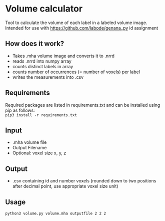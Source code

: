 # Volume calculator
Tool to calculate the volume of each label in a labeled volume image.
Intended for use with https://github.com/labode/genana_py id assignment

## How does it work?
- Takes .mha volume image and converts it to .nrrd
- reads .nrrd into numpy array
- counts distinct labels in array
- counts number of occurrences (= number of voxels) per label
- writes the measurements into .csv

## Requirements
Required packages are listed in requirements.txt and can be installed using pip as follows:\
`pip3 install -r requirements.txt`

## Input
- .mha volume file
- Output Filename
- Optional: voxel size x, y, z

## Output
- .csv containing id and number voxels (rounded down to two positions after decimal point, use appropriate voxel size unit)

## Usage
`python3 volume.py volume.mha outputfile 2 2 2`
